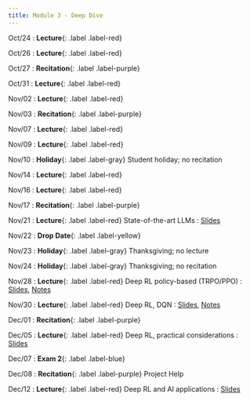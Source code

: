```yaml
---
title: Module 3 - Deep Dive
---
```


Oct/24
: **Lecture**{: .label .label-red}

Oct/26
: **Lecture**{: .label .label-red}

Oct/27
: **Recitation**{: .label .label-purple}

Oct/31
: **Lecture**{: .label .label-red}

Nov/02
: **Lecture**{: .label .label-red}

Nov/03 
: **Recitation**{: .label .label-purple}

Nov/07
: **Lecture**{: .label .label-red}

Nov/09
: **Lecture**{: .label .label-red}

Nov/10
: **Holiday**{: .label .label-gray} Student holiday; no recitation

Nov/14
: **Lecture**{: .label .label-red}

Nov/16
: **Lecture**{: .label .label-red}

Nov/17
: **Recitation**{: .label .label-purple}

Nov/21
: **Lecture**{: .label .label-red} State-of-the-art LLMs
    : [Slides]()

Nov/22
: **Drop Date**{: .label .label-yellow}

Nov/23
: **Holiday**{: .label .label-gray} Thanksgiving; no lecture

Nov/24
: **Holiday**{: .label .label-gray} Thanksgiving; no recitation

Nov/28
: **Lecture**{: .label .label-red} Deep RL policy-based (TRPO/PPO)
    : [Slides](), [Notes]()

Nov/30
: **Lecture**{: .label .label-red} Deep RL, DQN
    : [Slides](), [Notes]()

Dec/01
: **Recitation**{: .label .label-purple}

Dec/05
: **Lecture**{: .label .label-red} Deep RL, practical considerations
    : [Slides]()

Dec/07
: **Exam 2**{: .label .label-blue}

Dec/08
: **Recitation**{: .label .label-purple} Project Help

Dec/12
: **Lecture**{: .label .label-red} Deep RL and AI applications
    : [Slides]()